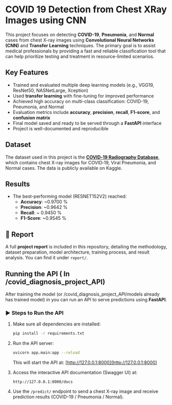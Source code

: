 # COVID 19 Detection from Chest XRay Images using CNN

This project focuses on detecting **COVID-19**, **Pneumonia**, and **Normal** cases from chest X-ray images using **Convolutional Neural Networks (CNN)** and **Transfer Learning** techniques. The primary goal is to assist medical professionals by providing a fast and reliable classification tool that can help prioritize testing and treatment in resource-limited scenarios.

##  Key Features

- Trained and evaluated multiple deep learning models (e.g., VGG19, ResNet50, NASNetLarge, Xception)
- Used **transfer learning** with fine-tuning for improved performance
- Achieved high accuracy on multi-class classification: COVID-19, Pneumonia, and Normal
- Evaluation metrics include **accuracy**, **precision**, **recall**, **F1-score**, and **confusion matrix**
- Final model saved and ready to be served through a **FastAPI** interface
- Project is well-documented and reproducible

##  Dataset

The dataset used in this project is the [**COVID‑19 Radiography Database**](https://www.kaggle.com/datasets/tawsifurrahman/covid19-radiography-database), which contains chest X-ray images for COVID‑19, Viral Pneumonia, and Normal cases. The data is publicly available on Kaggle.  

##  Results

- The best-performing model (RESNET152V2) reached:
  - **Accuracy**: ~0.9700 %
  - **Precision**: ~0.9642 %
  - **Recall**: ~ 0.9450 %
  - **F1-Score**: ~0.9545 %



## 📄 Report

A full **project report** is included in this repository, detailing the methodology, dataset preparation, model architecture, training process, and result analysis. You can find it under `report/`.


##  Running the API ( In /covid_diagnosis_project_API)

After training the model (or /covid_diagnosis_project_API/models already has trained model) in  you can run an API to serve predictions using **FastAPI**.

### ▶ Steps to Run the API

1. Make sure all dependencies are installed:
   ```bash
   pip install -r requirements.txt
   ```

2. Run the API server:
   ```bash
   uvicorn app.main:app --reload
   ```

   This will start the API at: [http://127.0.0.1:8000](http://127.0.0.1:8000)

3. Access the interactive API documentation (Swagger UI) at:
   ```
   http://127.0.0.1:8000/docs
   ```

4. Use the `/predict/` endpoint to send a chest X-ray image and receive prediction results (COVID-19 / Pneumonia / Normal).


